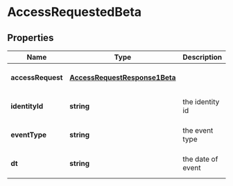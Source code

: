 # AccessRequestedBeta

## Properties

Name | Type | Description | Notes
------------ | ------------- | ------------- | -------------
**accessRequest** | [**AccessRequestResponse1Beta**](AccessRequestResponse1Beta.md) |  | [optional] [default to undefined]
**identityId** | **string** | the identity id | [optional] [default to undefined]
**eventType** | **string** | the event type | [optional] [default to undefined]
**dt** | **string** | the date of event | [optional] [default to undefined]

